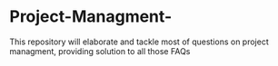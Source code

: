 # Project-Managment-
This repository will elaborate and tackle most of questions on project managment, providing solution to all those FAQs
